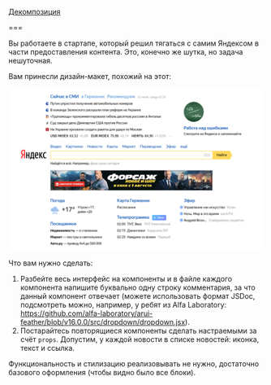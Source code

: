 
[Декомпозиция](https://rebikhub.github.io/ra-composition-decomposition/)

===

Вы работаете в стартапе, который решил тягаться с самим Яндексом в части предоставления контента. Это, конечно же шутка, но задача нешуточная.

Вам принесли дизайн-макет, похожий на этот:

![](./assets/decomposition.png)

Что вам нужно сделать:

1. Разбейте весь интерфейс на компоненты и в файле каждого компонента напишите буквально одну строку комментария, за что данный компонент отвечает (можете использовать формат JSDoc, подсмотреть можно, например, у ребят из Alfa Laboratory: https://github.com/alfa-laboratory/arui-feather/blob/v16.0.0/src/dropdown/dropdown.jsx).
1. Постарайтесь повторящиеся компоненты сделать настраемыми за счёт `props`. Допустим, у каждой новости в списке новостей: иконка, текст и ссылка.

Функциональность и стилизацию реализовывать не нужно, достаточно базового оформления (чтобы видно было все блоки).
